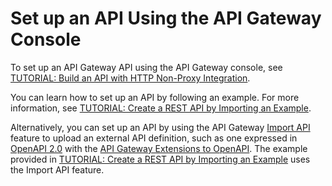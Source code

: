 # Set up an API Using the API Gateway Console<a name="create-api-using-console"></a>

 To set up an API Gateway API using the API Gateway console, see [TUTORIAL: Build an API with HTTP Non\-Proxy Integration](api-gateway-create-api-step-by-step.md)\. 

 You can learn how to set up an API by following an example\. For more information, see [TUTORIAL: Create a REST API by Importing an Example](api-gateway-create-api-from-example.md)\. 

 Alternatively, you can set up an API by using the API Gateway [Import API](api-gateway-import-api.md) feature to upload an external API definition, such as one expressed in [OpenAPI 2\.0](https://github.com/OAI/OpenAPI-Specification/blob/master/versions/2.0.md) with the [API Gateway Extensions to OpenAPI](api-gateway-swagger-extensions.md)\. The example provided in [TUTORIAL: Create a REST API by Importing an Example](api-gateway-create-api-from-example.md) uses the Import API feature\. 